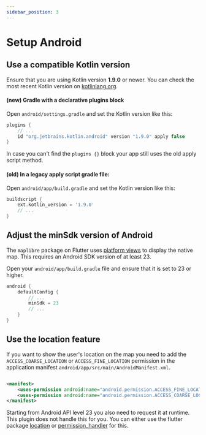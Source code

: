 ```yaml
---
sidebar_position: 3
---
```


# Setup Android

## Use a compatible Kotlin version

Ensure that you are using Kotlin version
**1.9.0** or newer. You can check the most recent Kotlin version on
[kotlinlang.org](https://kotlinlang.org/docs/releases.html#release-details).

#### (new) Gradle with a declarative plugins block

Open `android/settings.gradle` and set the Kotlin version like this:

```gradle title="android/settings.gradle"
plugins {
    // ...
    id "org.jetbrains.kotlin.android" version "1.9.0" apply false
}
```

In case you can't find the `plugins {}` block your app still uses the old apply
script method.

#### (old) In a legacy apply script gradle file:

Open `android/app/build.gradle` and set the Kotlin version like this:

```gradle title="android/app/build.gradle"
buildscript {
    ext.kotlin_version = '1.9.0'
    // ...
}
```

## Adjust the minSdk version of Android

The `maplibre` package on Flutter
uses [platform views](https://docs.flutter.dev/platform-integration/android/platform-views)
to display the native map. This requires an Android SDK version of at least 23.

Open your `android/app/build.gradle` file and ensure that it is set to 23 or 
higher.

```gradle title="android/app/build.gradle"
android {
    defaultConfig {
        // ...
        minSdk = 23
        // ...
    }
}
```

## Use the location feature

If you want to show the user's location on the map you need to add
the `ACCESS_COARSE_LOCATION` or `ACCESS_FINE_LOCATION` permission in the
application manifest `android/app/src/main/AndroidManifest.xml`.

```xml title="android/app/src/main/AndroidManifest.xml"

<manifest>
    <uses-permission android:name="android.permission.ACCESS_FINE_LOCATION"/>
    <uses-permission android:name="android.permission.ACCESS_COARSE_LOCATION"/>
</manifest>
```

Starting from Android API level 23 you also need to request it at runtime. This
plugin does not handle this for you. You can either use the flutter package
[location](https://pub.dev/packages/location)
or [permission_handler](https://pub.dev/packages/permission_handler) for this.
